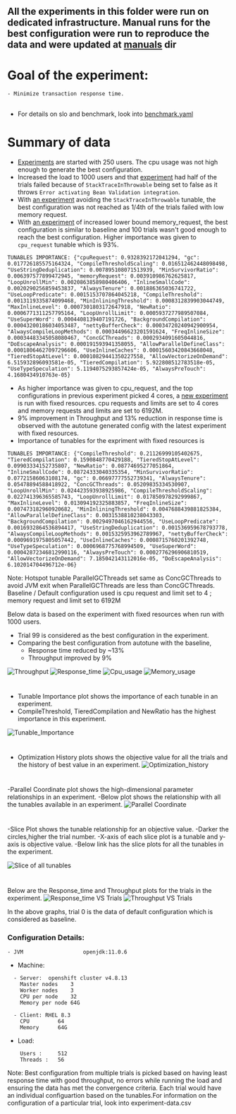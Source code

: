 ## All the experiments in this folder were run on dedicated infrastructure. Manual runs for the best configuration were run to reproduce the data and were updated at [manuals](manuals) dir

# Goal of the experiment:
	- Minimize transaction response time.
##
- For details on slo and benchmark, look into [benchmark.yaml](benchmark.yaml)
# Summary of data

- [Experiments](experiment-data-250users.csv) are started with 250 users. The cpu usage was not high enough to generate the best configuration.
- Increased the load to 1000 users and that [experiment](experiment-data-1000users-0.csv) had half of the trials failed because of `StackTraceInThrowable` being set to false as it throws `Error activating Bean Validation integration`.
- With [an experiment](experiment-data-1000users-1.csv) avoiding the `StackTraceInThrowable` tunable, the best configuration was not reached as 1/4th of the trials failed with low memory request.
- With [an experiment](experiment-data-1000users-2.csv) of increased lower bound memory_request, the best configuration is similar to baseline and 100 trials wasn't good enough to reach the best configuration. Higher importance was given to `cpu_request` tunable which is 93%.
```
TUNABLES IMPORTANCE: {"cpuRequest": 0.9328392172041294, "gc": 0.017726185575164324, "CompileThresholdScaling": 0.016512462448098498, "UseStringDeduplication": 0.007895108071513939, "MinSurvivorRatio": 0.006397577899472945, "memoryRequest": 0.003910986762625817, "LoopUnrollMin": 0.0020863858980406406, "InlineSmallCode": 0.0020290256859453837, "AlwaysTenure": 0.001886365036741722, "UseLoopPredicate": 0.0015153707864045218, "CompileThreshold": 0.0013119335874099468, "MinInliningThreshold": 0.0008312839903044749, "MaxInlineLevel": 0.0007301803172647918, "NewRatio": 0.0006771311257795164, "LoopUnrollLimit": 0.0005937277989507084, "UseSuperWord": 0.0004408139407191726, "BackgroundCompilation": 0.00043200186034053487, "nettyBufferCheck": 0.00034720240942900954, "AlwaysCompileLoopMethods": 0.00034496623201591624, "FreqInlineSize": 0.00034483345058080467, "ConcGCThreads": 0.0002934091605044816, "DoEscapeAnalysis": 0.000191593941358055, "AllowParallelDefineClass": 0.00018064627097296606, "UseInlineCaches": 0.00015603420843668048, "TieredStopAtLevel": 0.00010829441350227558, "AllowVectorizeOnDemand": 6.515932896093581e-05, "TieredCompilation": 5.922808512783518e-05, "UseTypeSpeculation": 5.1194075293857424e-05, "AlwaysPreTouch": 4.1680434910763e-05}
```
- As higher importance was given to cpu_request, and the top configurations in previous experiment picked 4 cores, a [new experiment](experiment-data.csv) is run with fixed resources. cpu requests and limits are set to 4 cores and memory requests and limits are set to 6192M.
- 9% improvement in Throughput and 13% reduction in response time is observed with the autotune generated config with the latest experiment with fixed resources.
- Importance of tunables for the expriment with fixed resources is 
```
TUNABLES IMPORTANCE: {"CompileThreshold": 0.21126999105402675, "TieredCompilation": 0.1590848770429188, "TieredStopAtLevel": 0.09903334152735807, "NewRatio": 0.08774695277051864, "InlineSmallCode": 0.08724333040335354, "MinSurvivorRatio": 0.07721586063108174, "gc": 0.06697777552739341, "AlwaysTenure": 0.05478894588418922, "ConcGCThreads": 0.05209835334530907, "LoopUnrollMin": 0.024423593938925986, "CompileThresholdScaling": 0.022741396365585743, "LoopUnrollLimit": 0.017850978292999867, "MaxInlineLevel": 0.013094192325883857, "FreqInlineSize": 0.007473182960920682, "MinInliningThreshold": 0.0047688439881825384, "AllowParallelDefineClass": 0.0031538810238043303, "BackgroundCompilation": 0.0029497046162944556, "UseLoopPredicate": 0.0016932864536894417, "UseStringDeduplication": 0.001536959678793778, "AlwaysCompileLoopMethods": 0.0015325953962789967, "nettyBufferCheck": 0.0009691975805057442, "UseInlineCaches": 0.0008715760201392748, "UseTypeSpeculation": 0.0006968775768994509, "UseSuperWord": 0.00042872346812990116, "AlwaysPreTouch": 0.0002776296906810519, "AllowVectorizeOnDemand": 7.185042143112016e-05, "DoEscapeAnalysis": 6.102014704496712e-06}
```

Note: Hotspot tunable ParallelGCThreads set same as ConcGCThreads to avoid JVM exit when ParallelGCThreads are less than ConcGCThreads.
Baseline / Default configuration used is cpu request and limit set to 4 ; memory request and limit set to 6192M 

Below data is based on the experiment with fixed resources when run with 1000 users.
- Trial 99 is considered as the best configuration in the experiment.
- Comparing the best configuration from autotune with the baseline, 
	- Response time reduced by ~13%
	- Throughput improved by 9%

![Throughput](plots/throughput.png)
![Response_time](plots/response_time.png)
![Cpu_usage](plots/cpu_usage.png)
![Memory_usage](plots/memory_usage.png)

#
- Tunable Importance plot shows the importance of each tunable in an experiment.
- CompileThreshold, TieredCompilation and NewRatio has the highest importance in this experiment.

![Tunable_Importance](plots/tunable_importance.png)

#
- Optimization History plots shows the objective value for all the trials and the history of best value in an experiment.
![Optimization_history](plots/optimization_history.png)

#
-Parallel Coordinate plot shows the high-dimensional parameter relationships in an experiment.
-Below plot shows the relationship with all the tunables available in an experiment.
![Parallel Coordinate](plots/parallel_coordinate.png)

#
-Slice Plot shows the tunable relationship for an objective value.
-Darker the circles,higher the trial number.
-X-axis of each slice plot is a tunable and y-axis is objective value.
-Below link has the slice plots for all the tunables in the experiment.

![Slice of all tunables](https://htmlpreview.github.io/?https://raw.githubusercontent.com/kruize/autotune-results-1/main/spring-petclinic/experiment-1/plots/slice.html)

#
Below are the Response_time and Throughput plots for the trials in the experiment.
![Response_time VS Trials](plots/responsetimeVStrials.png)
![Throughput VS Trials](plots/throughputVStrials.png)

In the above graphs, trial 0 is the data of default configuration which is considered as baseline.

### Configuration Details:
```
- JVM                   openjdk:11.0.6
```
- Machine: 
```
  - Server:  openshift cluster v4.8.13
    Master nodes	3
    Worker nodes	3
    CPU per node	32
    Memory per node	64G

  - Client: RHEL 8.3
    CPU  		64
    Memory 		64G  
```
- Load: 
```
 	Users :		512
	Threads :	56
```


Note: Best configuration from multiple trials is picked based on having least response time with good throughput, no errors while running the load and ensuring the data has met the convergence criteria.
Each trial would have an individual configuartion based on the tunables.For information on the configuration of a particular trial, look into experiment-data.csv
